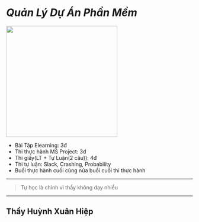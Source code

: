 # ***Quản Lý Dự Án Phần Mềm***
<img src="https://www.ntaskmanager.com/wp-content/uploads/2019/07/3.png" alt="" style="width: 300px; height: auto;">

* Bài Tập Elearning: 3đ 
* Thi thực hành MS Project: 3đ 
* Thi giấy(LT + Tự Luận(2 câu)): 4đ 
* Thi tự luận: Slack, Crashing, Probability 
* Buổi thực hành cuối cùng nửa buổi cuối thi thực hành 

***
> Tự học là chính vì thầy không dạy nhiều
***

<h2>Thầy Huỳnh Xuân Hiệp</h2>